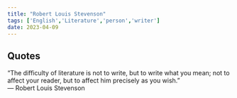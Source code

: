 ```yaml
---
title: "Robert Louis Stevenson"
tags: ['English','Literature','person','writer']
date: 2023-04-09
---
```



## Quotes

“The difficulty of literature is not to write, but to write what you mean; not to affect your reader, but to affect him precisely as you wish.”  
― Robert Louis Stevenson

